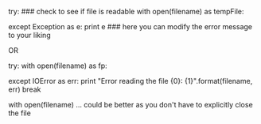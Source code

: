 try:
    ### check to see if file is readable
    with open(filename) as tempFile:

except Exception as e:
    print e
    ### here you can modify the error message to your liking


OR


try:
    with open(filename) as fp:

except IOError as err:
    print "Error reading the file {0}: {1}".format(filename, err)
    break


with open(filename) ... could be better as you don't have to explicitly close the file



